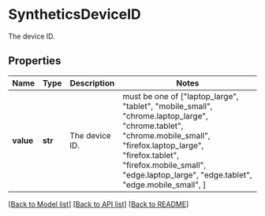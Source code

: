 # SyntheticsDeviceID

The device ID.

## Properties
Name | Type | Description | Notes
------------ | ------------- | ------------- | -------------
**value** | **str** | The device ID. |  must be one of ["laptop_large", "tablet", "mobile_small", "chrome.laptop_large", "chrome.tablet", "chrome.mobile_small", "firefox.laptop_large", "firefox.tablet", "firefox.mobile_small", "edge.laptop_large", "edge.tablet", "edge.mobile_small", ]

[[Back to Model list]](README.md#documentation-for-models) [[Back to API list]](README.md#documentation-for-api-endpoints) [[Back to README]](README.md)


